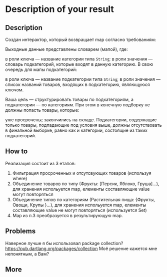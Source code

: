 # Description of your result

## Description

Создан интерактор, который возвращает map согласно требованиям:

Выходные данные представлены словарем (мапой), где:

в роли ключа — название категории типа `String`;
в роли значения — словарь подкатегорий, которые входят в данную категорию.
В свою очередь для мапы подкатегорий:

в роли ключа — название подкатегории типа `String`;
в роли значения — список названий товаров, входящих в подкатегорию, являющуюся ключом.

Ваша цель — структурировать товары по подкатегориям, а подкатегории — по категориям. При этом в конечную подборку не должны попасть товары, которые:

уже просрочены;
закончились на складе.
Подкатегории, содержащие только товары, подпадающие под условия выше, должны отсутствовать в финальной выборке, равно как и категории, состоящие из таких подкатегорий.


## How to

Реализация состоит из 3 етапов:
1. Фильтрация просроченных и отсутсвующих товаров (используя where)
2. Объединение товаров по типу (Фрукты: [Персик, Яблоко, Груша]...), для хранения испольуется map, елементы составляющие value могут повторяться
3. Объединение типов по категориям (Растительная пища: {Фрукты, Овощи, Крупы }...), для хранения испольуется map, елементы составляющие value не могут повторяться (используется Set)
4. Map из п.3 преобразуется в результирующую map.

## Problems

Наверное лучше я бы использовал package collection? https://pub.dartlang.org/packages/collection
Моё решение кажется мне непонятным, а Вам?
## More

